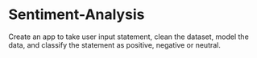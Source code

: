 # Sentiment-Analysis
Create an app to take user input statement, clean the dataset, model the data, and classify the statement as positive, negative or neutral.
